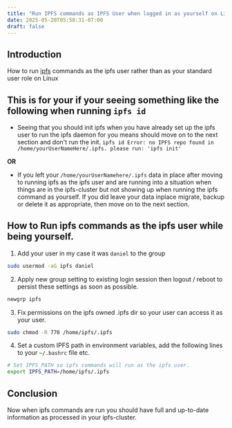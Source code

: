 ```yaml
---
title: "Run IPFS commands as IPFS User when logged in as yourself on Linux Mint 21.x"
date: 2025-05-20T05:58:31-07:00
draft: false
---
```


## Introduction

How to run [ipfs](https://docs.ipfs.tech/reference/kubo/cli/#ipfs) commands  as the ipfs user rather than as your standard user role on Linux

## This is for your if your seeing something like the following when running `ipfs id`

- Seeing that you should init ipfs when you have already set up the ipfs user to run the ipfs daemon for you means should move on to the next section and don't run the init.
   ``
   ipfs id
   Error: no IPFS repo found in /home/yourUserNameHere/.ipfs.
   please run: 'ipfs init'
   ``

**OR**

- If you left your `/home/yourUserNamehere/.ipfs` data in place after moving to running ipfs as the ipfs user and are running into a situation when things are in the ipfs-cluster but not showing up when running the ipfs command as yourself. If you did leave your data inplace migrate, backup or delete it as appropriate, then move on to the next section. 

## How to Run ipfs commands as the ipfs user while being yourself.
1. Add your user in my case it was `daniel` to the group
```sh
sudo usermod -aG ipfs daniel
```

2. Apply new group setting to existing login session then logout / reboot to persist these settings as soon as possible.
```sh
newgrp ipfs
```

3. Fix permissions on the ipfs owned .ipfs dir so your user can access it as your user.
```sh
sudo chmod -R 770 /home/ipfs/.ipfs
```
4. Set a custom IPFS path in environment variables, add the following lines to your `~/.bashrc` file etc.

```sh
# Set IPFS_PATH so ipfs commands will run as the ipfs user.
export IPFS_PATH=/home/ipfs/.ipfs
```

## Conclusion 

Now when ipfs commands are run you should have full and up-to-date information as processed in your ipfs-cluster.